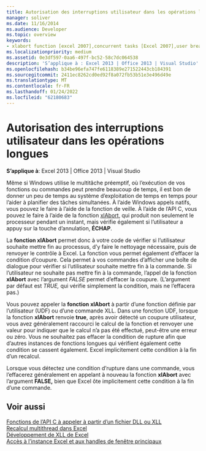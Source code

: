 ```yaml
---
title: Autorisation des interruptions utilisateur dans les opérations longues
manager: soliver
ms.date: 11/16/2014
ms.audience: Developer
ms.topic: overview
keywords:
- xlabort function [excel 2007],concurrent tasks [Excel 2007],user breaks [Excel 2007]
ms.localizationpriority: medium
ms.assetid: 0e3df597-0aa6-497f-bc52-58c7dc064538
description: 'S’applique à : Excel 2013 | Office 2013 | Visual Studio'
ms.openlocfilehash: b34be96efa747fe6118389e271522443cb184391
ms.sourcegitcommit: 2411ec8262cd0ed92f8a072fb53b51e3e496d49e
ms.translationtype: MT
ms.contentlocale: fr-FR
ms.lasthandoff: 01/24/2022
ms.locfileid: "62180683"
---
```

# <a name="permitting-user-breaks-in-lengthy-operations"></a>Autorisation des interruptions utilisateur dans les opérations longues

 **S’applique à**: Excel 2013 | Office 2013 | Visual Studio
  
Même si Windows utilise le multitâche préemptif, où l’exécution de vos fonctions ou commandes peut prendre beaucoup de temps, il est bon de donner un peu de temps au système d’exploitation de temps en temps pour l’aider à planifier des tâches simultanées. À l’aide Windows appels natifs, vous pouvez le faire à l’aide de la fonction de veille. À l’aide de l’API C, vous pouvez le faire à l’aide de la fonction [xlAbort](xlabort.md), qui produit non seulement le processeur pendant un instant, mais vérifie également si l’utilisateur a appuy sur la touche d’annulation, **ÉCHAP**.
  
La **fonction xlAbort** permet donc à votre code de vérifier si l’utilisateur souhaite mettre fin au processus, d’y faire le nettoyage nécessaire, puis de renvoyer le contrôle à Excel. La fonction vous permet également d’effacer la condition d’coupure. Cela permet à vos commandes d’afficher une boîte de dialogue pour vérifier si l’utilisateur souhaite mettre fin à la commande. Si l’utilisateur ne souhaite pas mettre fin à la commande, l’appel de la fonction **xlAbort** avec l’argument *FALSE* permet d’effacer la coupure. (L’argument par défaut est *TRUE,* qui vérifie simplement la condition, mais ne l’effacera pas.)
  
Vous pouvez appeler la **fonction xlAbort** à partir d’une fonction définie par l’utilisateur (UDF) ou d’une commande XLL. Dans une fonction UDF, lorsque la fonction **xlAbort** renvoie **true**, après avoir détecté un coupure utilisateur, vous avez généralement raccourci le calcul de la fonction et renvoyer une valeur pour indiquer que le calcul n’a pas été effectué, peut-être une erreur ou zéro. Vous ne souhaitez pas effacer la condition de rupture afin que d’autres instances de fonctions longues qui vérifient également cette condition se cassent également. Excel implicitement cette condition à la fin d’un recalcul.
  
Lorsque vous détectez une condition d’rupture dans une commande, vous l’effacerez généralement en appelant à nouveau la fonction **xlAbort** avec l’argument **FALSE,** bien que Excel ôte implicitement cette condition à la fin d’une commande.
  
## <a name="see-also"></a>Voir aussi

[Fonctions de l’API C à appeler à partir d’un fichier DLL ou XLL](c-api-functions-that-can-be-called-only-from-a-dll-or-xll.md)  
[Recalcul multithread dans Excel](multithreaded-recalculation-in-excel.md)  
[Développement de XLL de Excel](developing-excel-xlls.md)  
[Accès à l’instance Excel et aux handles de fenêtre principaux](how-to-access-excel-instance-and-main-window-handles.md)
